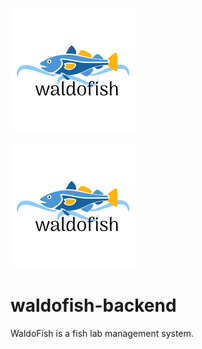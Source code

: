 ![alt text][logo]

[logo]: https://github.com/larissarodr/waldofish-backend/blob/master/src/main/resources/assets/logo.png "WaldoFish"

![WaldoFish](/src/main/resources/assets/logo.png?raw=true)

# waldofish-backend

WaldoFish is a fish lab management system.
